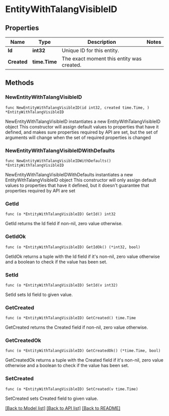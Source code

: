 # EntityWithTalangVisibleID

## Properties

Name | Type | Description | Notes
------------ | ------------- | ------------- | -------------
**Id** | **int32** | Unique ID for this entity. | 
**Created** | **time.Time** | The exact moment this entity was created. | 

## Methods

### NewEntityWithTalangVisibleID

`func NewEntityWithTalangVisibleID(id int32, created time.Time, ) *EntityWithTalangVisibleID`

NewEntityWithTalangVisibleID instantiates a new EntityWithTalangVisibleID object
This constructor will assign default values to properties that have it defined,
and makes sure properties required by API are set, but the set of arguments
will change when the set of required properties is changed

### NewEntityWithTalangVisibleIDWithDefaults

`func NewEntityWithTalangVisibleIDWithDefaults() *EntityWithTalangVisibleID`

NewEntityWithTalangVisibleIDWithDefaults instantiates a new EntityWithTalangVisibleID object
This constructor will only assign default values to properties that have it defined,
but it doesn't guarantee that properties required by API are set

### GetId

`func (o *EntityWithTalangVisibleID) GetId() int32`

GetId returns the Id field if non-nil, zero value otherwise.

### GetIdOk

`func (o *EntityWithTalangVisibleID) GetIdOk() (*int32, bool)`

GetIdOk returns a tuple with the Id field if it's non-nil, zero value otherwise
and a boolean to check if the value has been set.

### SetId

`func (o *EntityWithTalangVisibleID) SetId(v int32)`

SetId sets Id field to given value.


### GetCreated

`func (o *EntityWithTalangVisibleID) GetCreated() time.Time`

GetCreated returns the Created field if non-nil, zero value otherwise.

### GetCreatedOk

`func (o *EntityWithTalangVisibleID) GetCreatedOk() (*time.Time, bool)`

GetCreatedOk returns a tuple with the Created field if it's non-nil, zero value otherwise
and a boolean to check if the value has been set.

### SetCreated

`func (o *EntityWithTalangVisibleID) SetCreated(v time.Time)`

SetCreated sets Created field to given value.



[[Back to Model list]](../README.md#documentation-for-models) [[Back to API list]](../README.md#documentation-for-api-endpoints) [[Back to README]](../README.md)


